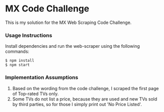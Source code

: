 # MX Code Challenge

This is my solution for the MX Web Scraping Code Challenge.

### Usage Instructions

Install dependencies and run the web-scraper using the following commands:

```
$ npm install
$ npm start
```

### Implementation Assumptions

1. Based on the wording from the code challenge, I scraped the first page of Top-rated TVs only.
2. Some TVs do not list a price, because they are used and new TVs sold by third parties, so for those I simply print out 'No Price Listed'.
